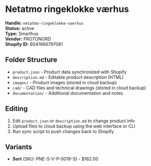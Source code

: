 # Netatmo ringeklokke værhus

**Handle:** `netatmo-ringeklokke-vaerhus`  
**Status:** active  
**Type:** Smarthus  
**Vendor:** PROTONORD  
**Shopify ID:** 8041966797081  

## Folder Structure

- `product.json` - Product data synchronized with Shopify
- `description.md` - Editable product description (HTML)
- `images/` - Product images (stored in cloud backup)
- `cad/` - CAD files and technical drawings (stored in cloud backup)
- `documentation/` - Additional documentation and notes

## Editing

1. Edit `product.json` or `description.md` to change product info
2. Upload files to cloud backup using the web interface or CLI
3. Run sync script to push changes back to Shopify

## Variants

- **Sort** (SKU: PNE-S-V-P-0019-S) - $162.00
